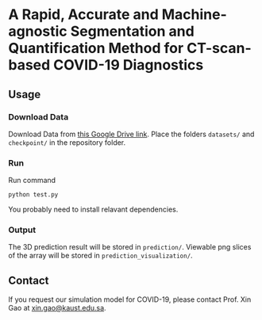 # A Rapid, Accurate and Machine-agnostic Segmentation and Quantification Method for CT-scan-based COVID-19 Diagnostics

## Usage

### Download Data
Download Data from [this Google Drive link](https://drive.google.com/drive/folders/1_-W8HcHpnBS_9Hkz6P5QfE6Gw-pNXxZ7?usp=sharing). Place the folders `datasets/` and `checkpoint/` in the repository folder.

### Run

Run command
```
python test.py
```
You probably need to install relavant dependencies.

### Output

The 3D prediction result will be stored in `prediction/`. Viewable png slices of the array will be stored in `prediction_visualization/`.

## Contact

If you request our simulation model for COVID-19, please contact Prof. Xin Gao at xin.gao@kaust.edu.sa.